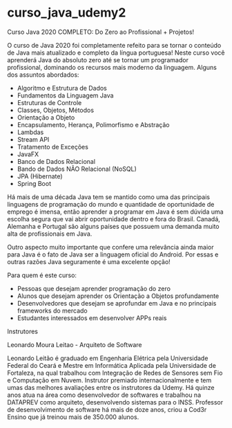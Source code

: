 # curso_java_udemy2

Curso Java 2020 COMPLETO: Do Zero ao Profissional + Projetos!

O curso de Java 2020 foi completamente refeito para se tornar o conteúdo de Java mais atualizado e completo da língua portuguesa! Neste curso você aprenderá Java do absoluto zero até se tornar um programador profissional, dominando os recursos mais moderno da linguagem. Alguns dos assuntos abordados:

- Algoritmo e Estrutura de Dados
- Fundamentos da Linguagem Java
- Estruturas de Controle
- Classes, Objetos, Métodos
- Orientação a Objeto
- Encapsulamento, Herança, Polimorfismo e Abstração
- Lambdas
- Stream API
- Tratamento de Exceções
- JavaFX
- Banco de Dados Relacional
- Bando de Dados NÃO Relacional (NoSQL)
- JPA (Hibernate)
- Spring Boot


Há mais de uma década Java tem se mantido como uma das principais linguagens de programação do mundo e quantidade de oportunidade de emprego é imensa, então aprender a programar em Java é sem dúvida uma escolha segura que vai abrir oportunidade dentro e fora do Brasil. Canadá, Alemanha e Portugal são alguns países que possuem uma demanda muito alta de profissionais em Java.

Outro aspecto muito importante que confere uma relevância ainda maior para Java é o fato de Java ser a linguagem oficial do Android. Por essas e outras razões Java seguramente é uma excelente opção!


Para quem é este curso:
- Pessoas que desejam aprender programação do zero
- Alunos que desejam aprender os Orientação a Objetos profundamente
- Desenvolvedores que desejam se aprofundar em Java e no principais frameworks do mercado
- Estudantes interessados em desenvolver APPs reais



Instrutores

Leonardo Moura Leitao - Arquiteto de Software

Leonardo Leitão é graduado em Engenharia Elétrica pela Universidade Federal do Ceará e Mestre em Informática Aplicada pela Universidade de Fortaleza, na qual trabalhou com Integração de Redes de Sensores sem Fio e Computação em Nuvem.
Instrutor premiado internacionalmente e tem umas das melhores avaliações entre os instrutores da Udemy.
Há quinze anos atua na área como desenvolvedor de softwares e trabalhou na DATAPREV como arquiteto, desenvolvendo sistemas para o INSS. Professor de desenvolvimento de software há mais de doze anos, criou a Cod3r Ensino que já treinou mais de 350.000 alunos.

